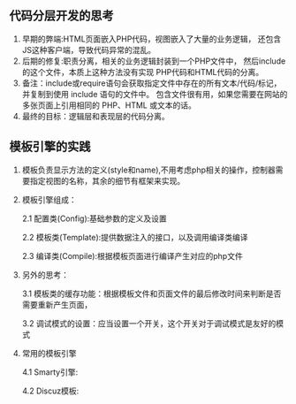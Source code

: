 ## 代码分层开发的思考

1. 早期的弊端:HTML页面嵌入PHP代码，视图嵌入了大量的业务逻辑，
           还包含JS这种客户端，导致代码异常的混乱。
2. 后期的修复:职责分离，相关的业务逻辑封装到一个PHP文件中，
            然后include的这个文件，本质上这种方法没有实现
            PHP代码和HTML代码的分离。
3. 备注：include或require语句会获取指定文件中存在的所有文本/代码/标记，并复制到使用 include 语句的文件中。
                        包含文件很有用，如果您需要在网站的多张页面上引用相同的 PHP、HTML 或文本的话。  
4. 最终的目标：逻辑层和表现层的代码分离。

## 模板引擎的实践

1. 模板负责显示方法的定义(style和name),不用考虑php相关的操作，控制器需要指定视图的名称，其余的细节有框架来实现。
2. 模板引擎组成：

      2.1 配置类(Config):基础参数的定义及设置
      
      2.2 模板类(Template):提供数据注入的接口，以及调用编译类编译
      
      2.3 编译类(Compile):根据模板页面进行编译产生对应的php文件 
      
3. 另外的思考：
 
      3.1 模板类的缓存功能：根据模板文件和页面文件的最后修改时间来判断是否需要重新产生页面，
      
      3.2 调试模式的设置：应当设置一个开关，这个开关对于调试模式是友好的模式

4. 常用的模板引擎  
    
      4.1 Smarty引擎:
      
      4.2 Discuz模板:                       
      
                     